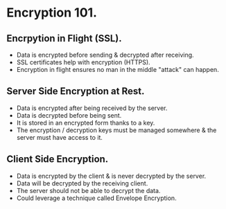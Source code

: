 # **Encryption 101.**

## **Encrpytion in Flight (SSL).**

* Data is encrypted before sending & decrypted after receiving.
* SSL certificates help with encryption (HTTPS).
* Encryption in flight ensures no man in the middle "attack" can happen.

## **Server Side Encryption at Rest.**

* Data is encrypted after being received by the server.
* Data is decrypted before being sent.
* It is stored in an encrypted form thanks to a key.
* The encryption / decryption keys must be managed somewhere & the server must have access to it.

## **Client Side Encryption.**

* Data is encrypted by the client & is never decrypted by the server.
* Data will be decrypted by the receiving client.
* The server should not be able to decrypt the data.
* Could leverage a technique called Envelope Encryption.